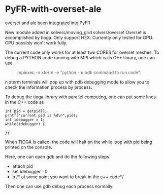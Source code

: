 # PyFR-with-overset-ale
 overset and ale been integrated into PyFR

New module added in solvers/moving_grid solvers/overset
Overset is accomplished by tioga. Only support HEX.
Currently only tested for GPU.
CPU possibly won't work fully.

The current code only works for at least two CORES for overset meshes.
To debug a PYTHON code running with MPI which calls C++ library, one can use
>mpiexec -n xterm -e "python -m pdb command to run code".

n xterm terminals will pop up with pdb debugging mode to allow you to check the information process by process.

To debug the tioga library with parallel computing, one can put some lines in the C++ code as
```
int pid = getpid();
prntf("current pid is %d\n",pid);
int idebugger = 1;
while(idebugger) {

};
```

When TIOGA is called, the code will halt on the while loop with pid being printed on the console.

Here, one can open gdb and do the following steps
* attach pid
* set idebugger =0
* b /* at some point you want to break in the c++ code*/

Then one can use gdb debug each process normally.
